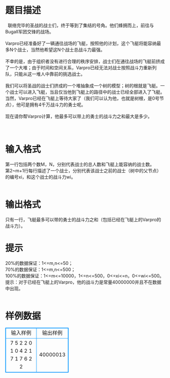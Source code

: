 # 

 
 # 题目描述 
&nbsp;	联络完毕的圣战的战士们，终于等到了集结的号角。他们蜂拥而上，前往与Bugall军团交锋的战场。<BR><BR>Varpro已经准备好了一辆通往战场的飞艇，按照他的计划，这个飞艇将能容纳最多N个战士，当然他希望这N个战士总战斗力最强。<BR><BR>不幸的是，由于组织者没有进行合理的秩序安排，战士们在通往战场的飞艇前挤成了一个大堆；由于时间和空间关系，Varpro已经无法对战士按照战斗力重新列队，只能从这一堆人中靠前的挑选战士。<BR><BR>我们可以将圣战的战士们挤成的一个堆抽象成一个树的模型；树的根就是飞艇。一个战士可以进入飞艇，当且仅当他到飞艇上的路径中的战士已经全部进入了飞艇。当然，Varpro已经在飞艇上等待大家了（我们可以认为他，也就是树根，是0号节点），他可是拥有4千万战斗力的勇士呢。<BR><BR>现在请你帮Varpro计算，他最多可以带上的勇士的战斗力之和最大是多少。<BR><BR><BR> 

 
 # 输入格式 
第一行包括两个数M，N，分别代表战士的总人数和飞艇上能容纳的战士数。<BR>第2~m+1行每行描述了一个战士，分别代表该战士之前的战士（树中的父节点）的编号xi，和这个战士的战斗力wi。<BR><BR> 

 
 # 输出格式 
只有一行，飞艇最多可以带的勇士的战斗力之和（包括已经在飞艇上的Varpro的战斗力）。<BR> 

 
 # 提示 
20%的数据保证：1&lt;=m,n&lt;=50；<BR>70%的数据保证：1&lt;=m,n&lt;=500；<BR>100%的数据保证：1&lt;=m&lt;=10000，1&lt;=n&lt;=500，0&lt;=xi&lt;=n，0&lt;=wi&lt;=500。<BR>提示：对于已经在飞艇上的Varpro，他的战斗力是常量40000000并且不在数据中出现。<BR><BR> 
# 样例数据
<style>
        table,table tr th, table tr td { border:1px solid #0094ff; }
        table { width: 200px; min-height: 25px; line-height: 25px; text-align: center; border-collapse: collapse;}   
    </style>
<table>
	<tr>
		<td>输入样例</td>
		<td>输出样例</td>
	</tr>
<tr><td>7 5
2 2
0 1
0 4
2 1	
7 1
7 6
2 2


</td><td>40000013
</td></tr></table>
